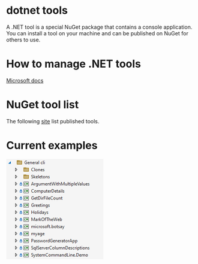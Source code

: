 # dotnet tools

A .NET tool is a special NuGet package that contains a console application. You can install a tool on your machine and can be published on NuGet for others to use.

# How to manage .NET tools

[Microsoft docs](https://docs.microsoft.com/en-us/dotnet/core/tools/global-tools)

# NuGet tool list

The following [site](https://www.nuget.org/packages?packagetype=dotnettool) list published tools.

# Current examples

![x](assets/toolsInSolutionCurrently.png)

